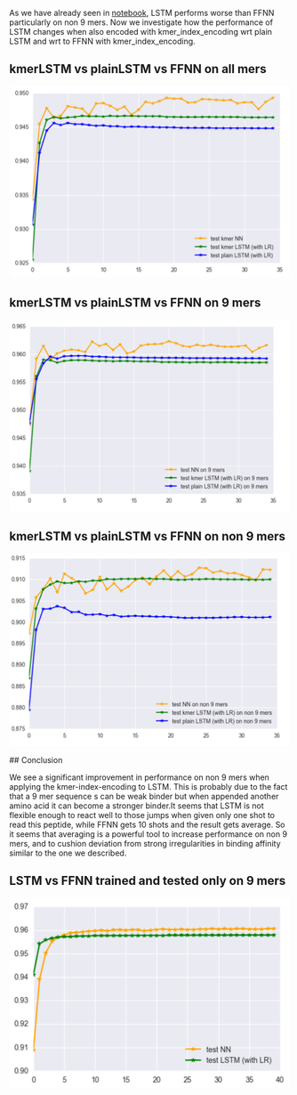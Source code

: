 As we have already seen in [notebook](https://github.com/giancarlok/nips-compbio-paper-2016/blob/master/FFNN%20vs%20FFNN22%20vs%20FFNN33%20vs%20FFNN44%20vs%20LSTM.ipynb), LSTM performs worse than FFNN particularly on non 9 mers.
Now we investigate how the performance of LSTM changes when also encoded with kmer_index_encoding wrt plain LSTM and wrt to FFNN with kmer_index_encoding.

## kmerLSTM vs plainLSTM vs FFNN on all mers 

![](https://raw.githubusercontent.com/giancarlok/nips-compbio-paper-2016/master/kmerLSTM_vs_plainLSTM_vs_FFNN.png)

## kmerLSTM vs plainLSTM vs FFNN on 9 mers 

![](https://raw.githubusercontent.com/giancarlok/nips-compbio-paper-2016/master/kmerLSTM_vs_plainLSTM_vs_FFNN_9mers.png)

## kmerLSTM vs plainLSTM vs FFNN on non 9 mers 

![](https://raw.githubusercontent.com/giancarlok/nips-compbio-paper-2016/master/kmerLSTM_vs_plainLSTM_vs_FFNN_non9mers.png)

## Conclusion 

We see a significant improvement in performance on non 9 mers  when applying the kmer-index-encoding to LSTM. This is probably due to the fact that a 9 mer sequence s can be weak binder but when appended another amino acid it can become a stronger binder.It seems that LSTM is not flexible enough to react well to those jumps when given only one shot to read this peptide, while FFNN gets 10 shots and the result gets average. So it seems that averaging is a powerful tool to increase performance on non 9 mers, and to cushion deviation from strong irregularities in binding affinity similar to the one we described.

## LSTM vs FFNN trained and tested only on 9 mers

![](https://raw.githubusercontent.com/giancarlok/nips-compbio-paper-2016/master/LSTM_vs_FFNN_trained_and_tested_on9mers.png)
